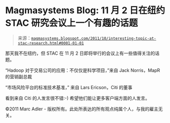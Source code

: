 <!--yml

分类：未分类

日期：2024-05-18 04:49:07

-->

# Magmasystems Blog: 11 月 2 日在纽约 STAC 研究会议上一个有趣的话题

> 来源：[`magmasystems.blogspot.com/2011/10/interesting-topic-at-stac-research.html#0001-01-01`](http://magmasystems.blogspot.com/2011/10/interesting-topic-at-stac-research.html#0001-01-01)

那天我不在纽约，但 STAC 在 11 月 2 日即将举行的会议上有一些值得关注的话题。

“Hadoop 对于交易公司的应用：不仅仅是科学项目，”来自 Jack Norris，MapR 的营销副总裁

“市场风险平台的标准技术基准，” 来自 Lars Ericson，Citi 的董事

看到来自 Citi 的人发言很不错:-) 希望他们能让更多客户端方面的人发言。

©2011 Marc Adler - 版权所有。此处所表达的所有观点纯属个人，与我的雇主无关。
